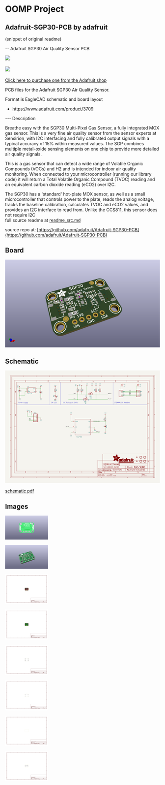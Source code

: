 # OOMP Project  
## Adafruit-SGP30-PCB  by adafruit  
  
(snippet of original readme)  
  
-- Adafruit SGP30 Air Quality Sensor PCB  
  
<a href="http://www.adafruit.com/products/3709"><img src="assets/3709_STEMMA.jpg?raw=true" width="500px"><br/>  
<a href="http://www.adafruit.com/products/3709"><img src="assets/3709.jpg?raw=true" width="500px"><br/>  
Click here to purchase one from the Adafruit shop</a>  
  
PCB files for the Adafruit SGP30 Air Quality Sensor.   
  
Format is EagleCAD schematic and board layout  
* https://www.adafruit.com/product/3709  
  
--- Description  
  
Breathe easy with the SGP30 Multi-Pixel Gas Sensor, a fully integrated MOX gas sensor. This is a very fine air quality sensor from the sensor experts at Sensirion, with I2C interfacing and fully calibrated output signals with a typical accuracy of 15% within measured values. The SGP combines multiple metal-oxide sensing elements on one chip to provide more detailed air quality signals.  
  
This is a gas sensor that can detect a wide range of Volatile Organic Compounds (VOCs) and H2 and is intended for indoor air quality monitoring. When connected to your microcontroller (running our library code) it will return a Total Volatile Organic Compound (TVOC) reading and an equivalent carbon dioxide reading (eCO2) over I2C.  
  
The SGP30 has a 'standard' hot-plate MOX sensor, as well as a small microcontroller that controls power to the plate, reads the analog voltage, tracks the baseline calibration, calculates TVOC and eCO2 values, and provides an I2C interface to read from. Unlike the CCS811, this sensor does not require I2C  
  full source readme at [readme_src.md](readme_src.md)  
  
source repo at: [https://github.com/adafruit/Adafruit-SGP30-PCB](https://github.com/adafruit/Adafruit-SGP30-PCB)  
## Board  
  
[![working_3d.png](working_3d_600.png)](working_3d.png)  
## Schematic  
  
[![working_schematic.png](working_schematic_600.png)](working_schematic.png)  
  
[schematic pdf](working_schematic.pdf)  
## Images  
  
[![working_3D_bottom.png](working_3D_bottom_140.png)](working_3D_bottom.png)  
  
[![working_3D_top.png](working_3D_top_140.png)](working_3D_top.png)  
  
[![working_assembly_page_01.png](working_assembly_page_01_140.png)](working_assembly_page_01.png)  
  
[![working_assembly_page_02.png](working_assembly_page_02_140.png)](working_assembly_page_02.png)  
  
[![working_assembly_page_03.png](working_assembly_page_03_140.png)](working_assembly_page_03.png)  
  
[![working_assembly_page_04.png](working_assembly_page_04_140.png)](working_assembly_page_04.png)  
  
[![working_assembly_page_05.png](working_assembly_page_05_140.png)](working_assembly_page_05.png)  
  
[![working_assembly_page_06.png](working_assembly_page_06_140.png)](working_assembly_page_06.png)  
